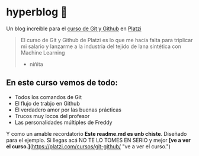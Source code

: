 # hyperblog 💚
Un blog increíble para el [curso de Git y Github](https://platzi.com/cursos/git-github/ "curso de Git y Github") en [Platzi](https://platzi.com/home "Platzi")
> El curso de Git y Github de Platzi es lo que me hacía falta para triplicar mi salario y lanzarme a la industria del tejido de lana sintética con Machine Learning
> - niñita

## En este curso vemos de todo:
* Todos los comandos de Git
* El flujo de trabjo en Github
* El verdadero amor por las buenas prácticas
* Trucos muy locos del profesor
* Las personalidades múltiples de Freddy

Y como un amable recordatorio **Este readme.md es unb chiste**. Diseñado para el ejemplo. Si llegas acá NO TE LO TOMES EN SERIO y mejor **[ve a ver el curso.]**(https://platzi.com/cursos/git-github/ "ve a ver el curso.")